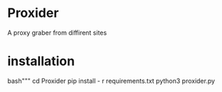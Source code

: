 # Proxider
A proxy graber from diffirent sites
# installation
bash"""
cd Proxider
pip install - r requirements.txt
python3 proxider.py

